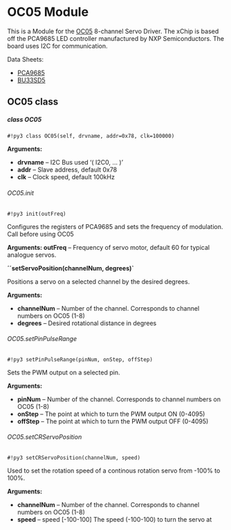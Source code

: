 # OC05 Module

This is a Module for the [OC05](https://wiki.xinabox.cc/OC05_-_Servo_Driver) 8-channel Servo Driver. The xChip is based off the PCA9685 LED controller manufactured by NXP Semiconductors. The board uses I2C for communication.

Data Sheets:


* [PCA9685](https://www.nxp.com/docs/en/data-sheet/PCA9685.pdf)
* [BU33SD5](http://rohmfs.rohm.com/en/products/databook/datasheet/ic/power/linear_regulator/buxxsd5wg-e.pdf)

## OC05 class

##### class OC05

```#!py3 class OC05(self, drvname, addr=0x78, clk=100000)```


**Arguments:**

    
* **drvname** – I2C Bus used ‘( I2C0, … )’
* **addr** – Slave address, default 0x78
* **clk** – Clock speed, default 100kHz


###### OC05.init

```#!py3 init(outFreq)```

Configures the registers of PCA9685 and sets the frequency of modulation.
Call before using OC05


**Arguments: outFreq** – Frequency of servo motor, default 60 for typical analogue servos.



**´´setServoPosition(channelNum, degrees)`**

Positions a servo on a selected channel by the desired degrees.


**Arguments:**

    
* **channelNum** – Number of the channel. Corresponds to channel numbers on OC05 (1-8)
* **degrees** – Desired rotational distance in degrees

###### OC05.setPinPulseRange

```#!py3 setPinPulseRange(pinNum, onStep, offStep)```

Sets the PWM output on a selected pin.


**Arguments:**

    
* **pinNum** – Number of the channel. Corresponds to channel numbers on OC05 (1-8)
* **onStep** – The point at which to turn the PWM output ON (0-4095)
* **offStep** – The point at which to turn the PWM output OFF (0-4095)


###### OC05.setCRServoPosition

```#!py3 setCRServoPosition(channelNum, speed)```

Used to set the rotation speed of a continous rotation servo from -100% to 100%.


**Arguments:**

    
* **channelNum** – Number of the channel. Corresponds to channel numbers on OC05 (1-8)
* **speed** – speed [-100-100] The speed (-100-100) to turn the servo at
